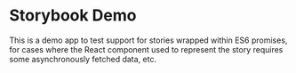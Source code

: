 # Storybook Demo

This is a demo app to test support for stories wrapped within ES6 promises, for
cases where the React component used to represent the story requires some
asynchronously fetched data, etc.
